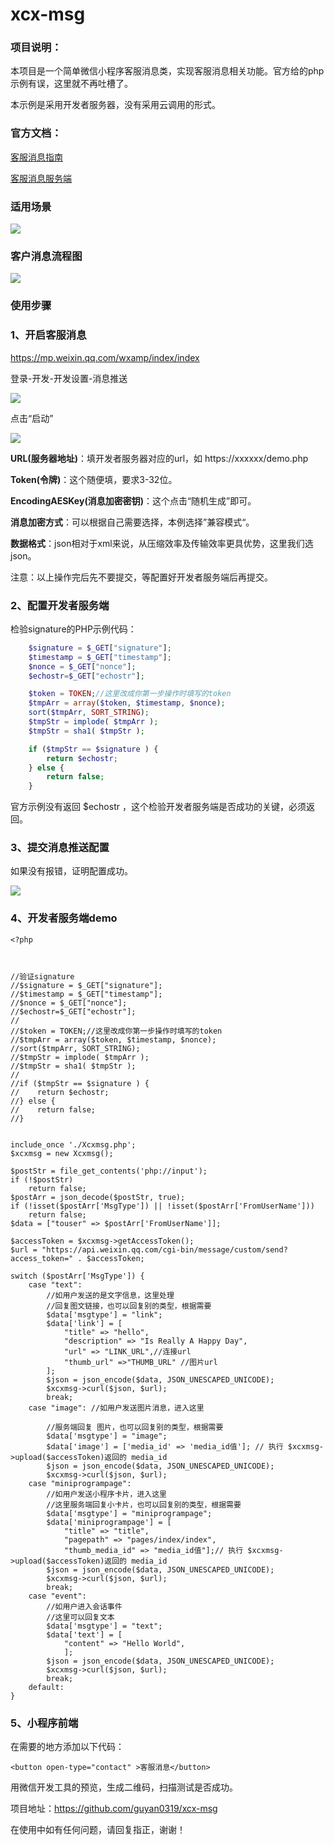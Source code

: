 # xcx-msg

### 项目说明：

本项目是一个简单微信小程序客服消息类，实现客服消息相关功能。官方给的php示例有误，这里就不再吐槽了。

本示例是采用开发者服务器，没有采用云调用的形式。

### 官方文档：

[客服消息指南](https://developers.weixin.qq.com/miniprogram/dev/framework/open-ability/customer-message/customer-message.html)

[客服消息服务端](https://developers.weixin.qq.com/miniprogram/dev/api-backend/open-api/customer-message/customerServiceMessage.send.html)

### 适用场景

![](https://raw.githubusercontent.com/guyan0319/xcx-msg/master/images/xcx01.jpg)



### 客户消息流程图

![](https://raw.githubusercontent.com/guyan0319/xcx-msg/master/images/xcxkfxx.png)

### 使用步骤

### 1、开启客服消息

https://mp.weixin.qq.com/wxamp/index/index

登录-开发-开发设置-消息推送

![](https://raw.githubusercontent.com/guyan0319/xcx-msg/master/images/xcx02.png)





点击“启动”

![](https://raw.githubusercontent.com/guyan0319/xcx-msg/master/images/xcx03.png)



**URL(服务器地址)**：填开发者服务器对应的url，如 https://xxxxxx/demo.php

**Token(令牌)**：这个随便填，要求3-32位。

**EncodingAESKey(消息加密密钥)**：这个点击“随机生成”即可。

**消息加密方式**：可以根据自己需要选择，本例选择”兼容模式“。

**数据格式**：json相对于xml来说，从压缩效率及传输效率更具优势，这里我们选json。

注意：以上操作完后先不要提交，等配置好开发者服务端后再提交。

### 2、配置开发者服务端

检验signature的PHP示例代码：

```php
    $signature = $_GET["signature"];
    $timestamp = $_GET["timestamp"];
    $nonce = $_GET["nonce"];
    $echostr=$_GET["echostr"];

    $token = TOKEN;//这里改成你第一步操作时填写的token
    $tmpArr = array($token, $timestamp, $nonce);
    sort($tmpArr, SORT_STRING);
    $tmpStr = implode( $tmpArr );
    $tmpStr = sha1( $tmpStr );

    if ($tmpStr == $signature ) {
        return $echostr;
    } else {
        return false;
    }
```

官方示例没有返回 $echostr ，这个检验开发者服务端是否成功的关键，必须返回。

### 3、提交消息推送配置

如果没有报错，证明配置成功。

![](https://raw.githubusercontent.com/guyan0319/xcx-msg/master/images/xcx04.png)

### 4、开发者服务端demo

```
<?php



//验证signature
//$signature = $_GET["signature"];
//$timestamp = $_GET["timestamp"];
//$nonce = $_GET["nonce"];
//$echostr=$_GET["echostr"];
//
//$token = TOKEN;//这里改成你第一步操作时填写的token
//$tmpArr = array($token, $timestamp, $nonce);
//sort($tmpArr, SORT_STRING);
//$tmpStr = implode( $tmpArr );
//$tmpStr = sha1( $tmpStr );
//
//if ($tmpStr == $signature ) {
//    return $echostr;
//} else {
//    return false;
//}


include_once './Xcxmsg.php';
$xcxmsg = new Xcxmsg();

$postStr = file_get_contents('php://input');
if (!$postStr)
    return false;
$postArr = json_decode($postStr, true);
if (!isset($postArr['MsgType']) || !isset($postArr['FromUserName']))
    return false;
$data = ["touser" => $postArr['FromUserName']];

$accessToken = $xcxmsg->getAccessToken();
$url = "https://api.weixin.qq.com/cgi-bin/message/custom/send?access_token=" . $accessToken;

switch ($postArr['MsgType']) {
    case "text":
        //如用户发送的是文字信息，这里处理
        //回复图文链接，也可以回复别的类型，根据需要
        $data['msgtype'] = "link";
        $data['link'] = [
            "title" => "hello",
            "description" => "Is Really A Happy Day",
            "url" => "LINK_URL",//连接url
            "thumb_url" =>"THUMB_URL" //图片url
        ];
        $json = json_encode($data, JSON_UNESCAPED_UNICODE);
        $xcxmsg->curl($json, $url);
        break;
    case "image": //如用户发送图片消息，进入这里

        //服务端回复 图片，也可以回复别的类型，根据需要
        $data['msgtype'] = "image";
        $data['image'] = ['media_id' => 'media_id值']; // 执行 $xcxmsg->upload($accessToken)返回的 media_id
        $json = json_encode($data, JSON_UNESCAPED_UNICODE);
        $xcxmsg->curl($json, $url);
    case "miniprogrampage":
        //如用户发送小程序卡片，进入这里
        //这里服务端回复小卡片，也可以回复别的类型，根据需要
        $data['msgtype'] = "miniprogrampage";
        $data['miniprogrampage'] = [
            "title" => "title",
            "pagepath" => "pages/index/index",
            "thumb_media_id" => "media_id值"];// 执行 $xcxmsg->upload($accessToken)返回的 media_id
        $json = json_encode($data, JSON_UNESCAPED_UNICODE);
        $xcxmsg->curl($json, $url);
        break;
    case "event":
        //如用户进入会话事件
        //这里可以回复文本
        $data['msgtype'] = "text";
        $data['text'] = [
            "content" => "Hello World",
            ];
        $json = json_encode($data, JSON_UNESCAPED_UNICODE);
        $xcxmsg->curl($json, $url);
        break;
    default:
}

```



### 5、小程序前端

在需要的地方添加以下代码：

```
<button open-type="contact" >客服消息</button>
```

用微信开发工具的预览，生成二维码，扫描测试是否成功。



项目地址：https://github.com/guyan0319/xcx-msg



在使用中如有任何问题，请回复指正，谢谢！